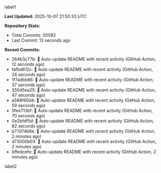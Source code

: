
label1 
<!-- ACTIVITY_START -->
**Last Updated:** 2025-10-07 21:50:33 UTC

**Repository Stats:**
- Total Commits: 50092
- Last Commit: 13 seconds ago

**Recent Commits:**
- 264b3c77b: 🤖 Auto-update README with recent activity (GitHub Action, 12 seconds ago)
- fafbd612c: 🤖 Auto-update README with recent activity (GitHub Action, 24 seconds ago)
- 1f7adbb86: 🤖 Auto-update README with recent activity (GitHub Action, 37 seconds ago)
- 350d5ea25: 🤖 Auto-update README with recent activity (GitHub Action, 47 seconds ago)
- a588f60d4: 🤖 Auto-update README with recent activity (GitHub Action, 59 seconds ago)
- 5fee713bf: 🤖 Auto-update README with recent activity (GitHub Action, 70 seconds ago)
- 0e2bfdf5d: 🤖 Auto-update README with recent activity (GitHub Action, 82 seconds ago)
- b77d74b8e: 🤖 Auto-update README with recent activity (GitHub Action, 2 minutes ago)
- d73000b03: 🤖 Auto-update README with recent activity (GitHub Action, 2 minutes ago)
- bffedcefe: 🤖 Auto-update README with recent activity (GitHub Action, 2 minutes ago)
<!-- ACTIVITY_END -->

label2
